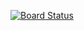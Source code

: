 [![Board Status](https://dev.azure.com/aiw-devops/a845bcbf-808d-4666-a598-135ab044a067/58b7d0b1-de6c-49d1-990d-ca7754b7b62b/_apis/work/boardbadge/33dd0fe1-2814-4a49-bb66-fe103a8507bf)](https://dev.azure.com/aiw-devops/a845bcbf-808d-4666-a598-135ab044a067/_boards/board/t/58b7d0b1-de6c-49d1-990d-ca7754b7b62b/Microsoft.RequirementCategory)